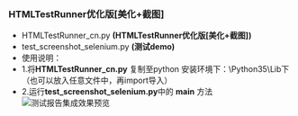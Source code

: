 ### HTMLTestRunner优化版[美化+截图]

- HTMLTestRunner_cn.py **(HTMLTestRunner优化版[美化+截图])**
- test_screenshot_selenium.py **(测试demo)**
- 使用说明：
 - 1.将**HTMLTestRunner_cn.py** 复制至python 安装环境下：\Python35\Lib下（也可以放入任意文件中，再import导入）
 - 2.运行**test_screenshot_selenium.py**中的 __main__ 方法
 ![测试报告集成效果预览](https://upload-images.jianshu.io/upload_images/8904450-9f820700428b9b18.gif?imageMogr2/auto-orient/strip)
